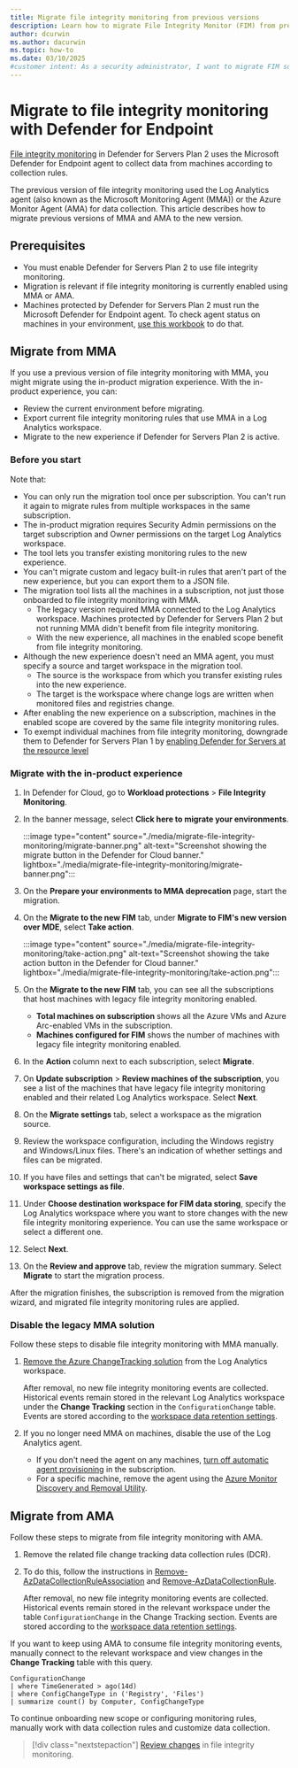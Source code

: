 ```yaml
---
title: Migrate file integrity monitoring from previous versions
description: Learn how to migrate File Integrity Monitor (FIM) from previous versions to the new version using Defender for Endpoint.
author: dcurwin
ms.author: dacurwin
ms.topic: how-to
ms.date: 03/10/2025
#customer intent: As a security administrator, I want to migrate FIM so that I can use the latest features and improvements.
---
```


# Migrate to file integrity monitoring with Defender for Endpoint

[File integrity monitoring](file-integrity-monitoring-overview.md) in Defender for Servers Plan 2 uses the Microsoft Defender for Endpoint agent to collect data from machines according to collection rules.

The previous version of file integrity monitoring used the Log Analytics agent (also known as the Microsoft Monitoring Agent (MMA)) or the Azure Monitor Agent (AMA) for data collection. This article describes how to migrate previous versions of MMA and AMA to the new version.

## Prerequisites

- You must enable Defender for Servers Plan 2 to use file integrity monitoring.
- Migration is relevant if file integrity monitoring is currently enabled using MMA or AMA.
- Machines protected by Defender for Servers Plan 2 must run the Microsoft Defender for Endpoint agent. To check agent status on machines in your environment, [use this workbook](https://aka.ms/DfServersDashboard) to do that.

## Migrate from MMA

If you use a previous version of file integrity monitoring with MMA, you might migrate using the in-product migration experience. With the in-product experience, you can:

- Review the current environment before migrating.
- Export current file integrity monitoring rules that use MMA in a Log Analytics workspace.
- Migrate to the new experience if Defender for Servers Plan 2 is active.

### Before you start

Note that:

- You can only run the migration tool once per subscription. You can't run it again to migrate rules from multiple workspaces in the same subscription.
- The in-product migration requires Security Admin permissions on the target subscription and Owner permissions on the target Log Analytics workspace.
- The tool lets you transfer existing monitoring rules to the new experience.
- You can't migrate custom and legacy built-in rules that aren't part of the new experience, but you can export them to a JSON file.
- The migration tool lists all the machines in a subscription, not just those onboarded to file integrity monitoring with MMA.
  - The legacy version required MMA connected to the Log Analytics workspace. Machines protected by Defender for Servers Plan 2 but not running MMA didn't benefit from file integrity monitoring.
  - With the new experience, all machines in the enabled scope benefit from file integrity monitoring.
- Although the new experience doesn't need an MMA agent, you must specify a source and target workspace in the migration tool.
  - The source is the workspace from which you transfer existing rules into the new experience.
  - The target is the workspace where change logs are written when monitored files and registries change.
- After enabling the new experience on a subscription, machines in the enabled scope are covered by the same file integrity monitoring rules.
- To exempt individual machines from file integrity monitoring, downgrade them to Defender for Servers Plan 1 by [enabling Defender for Servers at the resource level](tutorial-enable-servers-plan.md#enable-defender-for-servers-at-the-resource-level)

### Migrate with the in-product experience

1. In Defender for Cloud, go to **Workload protections** > **File Integrity Monitoring**.
1. In the banner message, select **Click here to migrate your environments**.

    :::image type="content" source="./media/migrate-file-integrity-monitoring/migrate-banner.png" alt-text="Screenshot showing the migrate button in the Defender for Cloud banner." lightbox="./media/migrate-file-integrity-monitoring/migrate-banner.png":::

1. On the **Prepare your environments to MMA deprecation** page, start the migration.
1. On the **Migrate to the new FIM** tab, under **Migrate to FIM's new version over MDE**, select **Take action**.

    :::image type="content" source="./media/migrate-file-integrity-monitoring/take-action.png" alt-text="Screenshot showing the take action button in the Defender for Cloud banner." lightbox="./media/migrate-file-integrity-monitoring/take-action.png":::

1. On the **Migrate to the new FIM** tab, you can see all the subscriptions that host machines with legacy file integrity monitoring enabled.
    - **Total machines on subscription** shows all the Azure VMs and Azure Arc-enabled VMs in the subscription.
    - **Machines configured for FIM** shows the number of machines with legacy file integrity monitoring enabled.
1. In the **Action** column next to each subscription, select **Migrate**.
1. On **Update subscription** > **Review machines of the subscription**, you see a list of the machines that have legacy file integrity monitoring enabled and their related Log Analytics workspace. Select **Next**.
1. On the **Migrate settings** tab, select a workspace as the migration source.
1. Review the workspace configuration, including the Windows registry and Windows/Linux files. There's an indication of whether settings and files can be migrated.
1. If you have files and settings that can't be migrated, select **Save workspace settings as file**.
1. Under **Choose destination workspace for FIM data storing**, specify the Log Analytics workspace where you want to store changes with the new file integrity monitoring experience. You can use the same workspace or select a different one.
1. Select **Next**.
1. On the **Review and approve** tab, review the migration summary. Select **Migrate** to start the migration process.

After the migration finishes, the subscription is removed from the migration wizard, and migrated file integrity monitoring rules are applied.

### Disable the legacy MMA solution

Follow these steps to disable file integrity monitoring with MMA manually.

1. [Remove the Azure ChangeTracking solution](/azure/automation/change-tracking/remove-feature#remove-changetracking-solution) from the Log Analytics workspace.

     After removal, no new file integrity monitoring events are collected. Historical events remain stored in the relevant Log Analytics workspace under the **Change Tracking** section in the `ConfigurationChange` table. Events are stored according to the [workspace data retention settings](/azure/azure-monitor/logs/data-retention-configure).

1. If you no longer need MMA on machines, disable the use of the Log Analytics agent.

    - If you don't need the agent on any machines, [turn off automatic agent provisioning](https://ms.portal.azure.com/#view/Microsoft_Azure_Security/DataCollectionBladeV2) in the subscription.
    - For a specific machine, remove the agent using the [Azure Monitor Discovery and Removal Utility](/azure/azure-monitor/agents/azure-monitor-agent-mma-removal-tool).

## Migrate from AMA

Follow these steps to migrate from file integrity monitoring with AMA.

1. Remove the related file change tracking data collection rules (DCR).
1. To do this, follow the instructions in [Remove-AzDataCollectionRuleAssociation](/powershell/module/az.monitor/remove-azdatacollectionruleassociation) and [Remove-AzDataCollectionRule](/powershell/module/az.monitor/remove-azdatacollectionrule).

    After removal, no new file integrity monitoring events are collected. Historical events remain stored in the relevant workspace under the table `ConfigurationChange` in the Change Tracking section. Events are stored according to the [workspace data retention settings](/azure/azure-monitor/logs/data-retention-configure).

If you want to keep using AMA to consume file integrity monitoring events, manually connect to the relevant workspace and view changes in the **Change Tracking** table with this query.

```kusto
ConfigurationChange  
| where TimeGenerated > ago(14d)  
| where ConfigChangeType in ('Registry', 'Files')  
| summarize count() by Computer, ConfigChangeType
```

To continue onboarding new scope or configuring monitoring rules, manually work with data collection rules and customize data collection.

> [!div class="nextstepaction"]
> [Review changes](file-integrity-monitoring-review-changes.md) in file integrity monitoring.
